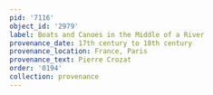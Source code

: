 ```yaml
---
pid: '7116'
object_id: '2979'
label: Boats and Canoes in the Middle of a River
provenance_date: 17th century to 18th century
provenance_location: France, Paris
provenance_text: Pierre Crozat
order: '0194'
collection: provenance
---
```

